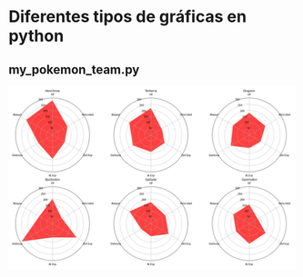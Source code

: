 # Diferentes tipos de gráficas en python

## my_pokemon_team.py
![graphics screenshots](https://github.com/Mitrey22/Graphics/blob/main/my_pokemon_team.PNG "pokemon team graphic")

